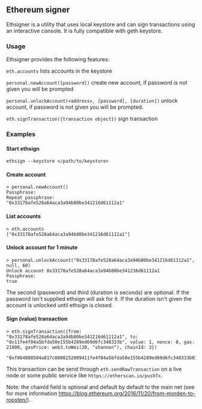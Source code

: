 ## Ethereum signer
Ethsigner is a utility that uses local keystore and can sign transactions using an interactive console.
It is fully compatible with geth keystore.

### Usage
Ethsigner provides the following features:

`eth.accounts` lists accounts in the keystore

`personal.newAccount([password])` create new account, if password is not given you will be prompted

`personal.unlockAccount(<address>, [password], [duration])` unlock account, if password is not given you will be prompted.

`eth.signTransaction({transaction object})` sign transaction

### Examples
#### Start ethsign
```
ethsign --keystore </path/to/keystore>
```

#### Create account
```
> personal.newAccount()
Passphrase: 
Repeat passphrase: 
"0x33178afe528a64aca3a94b80be341216d61112a1"
```

#### List accounts
```
> eth.accounts
["0x33178afe528a64aca3a94b80be341216d61112a1"]
```

#### Unlock account for 1 minute
```
> personal.unlockAccount("0x33178afe528a64aca3a94b80be341216d61112a1", null, 60)
Unlock account 0x33178afe528a64aca3a94b80be341216d61112a1
Passphrase: 
true
```

The second (password) and third (duration is seconds) are optional. If the password isn't supplied ethsign will ask for it. If the duration isn't given the account is unlocked until ethsign is closed.

#### Sign (value) transaction
```
> eth.signTransaction({from: "0x33178afe528a64aca3a94b80be341216d61112a1", to: "0x11fe4f04a5bfda50e155b4289ed69d6fc348333b", value: 1, nonce: 0, gas: 21000, gasPrice: web3.toWei(20, "shannon"), chainId: 3})
  "0xf864808504a817c8008252089411fe4f04a5bfda50e155b4289ed69d6fc348333b018029a0185316f17dd159019f2b54cb19b2f61b364fe0a312de1b6d3f609c3c536ee41da00efb637f55d0c86be966c66c4691f9c2f012feec2b5a8ca9fe5548a52d4037e0"
```

This transaction can be send through `eth.sendRawTransaction` on a live node or some public service like `https://etherscan.io/pushTx`.

Note: the chainId field is optional and default by default to the main net (see for more information https://blog.ethereum.org/2016/11/20/from-morden-to-ropsten/).

